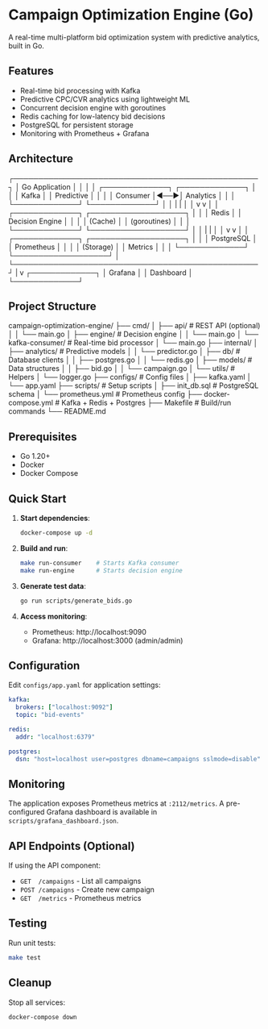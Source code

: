 
# Campaign Optimization Engine (Go)

A real-time multi-platform bid optimization system with predictive analytics, built in Go.

## Features

- Real-time bid processing with Kafka
- Predictive CPC/CVR analytics using lightweight ML
- Concurrent decision engine with goroutines
- Redis caching for low-latency bid decisions
- PostgreSQL for persistent storage
- Monitoring with Prometheus + Grafana

## Architecture
┌─────────────────────────────────────────────────┐
│ Go Application │
│ │
│ ┌─────────────┐ ┌─────────────┐ │
│ │ Kafka │ │ Predictive │ │
│ │ Consumer │◄──►│ Analytics │ │
│ └─────────────┘ └─────────────┘ │
│ | | │
│ v v │
│ ┌─────────────┐ ┌───────────────────┐ │
│ │ Redis │ │ Decision Engine │ │
│ │ (Cache) │ │ (goroutines) │ │
│ └─────────────┘ └───────────────────┘ │
│ | | │
│ v v │
│ ┌─────────────┐ ┌───────────────────┐ │
│ │ PostgreSQL │ │ Prometheus │ │
│ │ (Storage) │ │ Metrics │ │
│ └─────────────┘ └───────────────────┘ │
└─────────────────────────────────────────────────┘
|
v
┌─────────────┐
│ Grafana │
│ Dashboard │
└─────────────┘


## Project Structure
campaign-optimization-engine/
├── cmd/
│ ├── api/ # REST API (optional)
│ │ └── main.go
│ ├── engine/ # Decision engine
│ │ └── main.go
│ └── kafka-consumer/ # Real-time bid processor
│ └── main.go
├── internal/
│ ├── analytics/ # Predictive models
│ │ └── predictor.go
│ ├── db/ # Database clients
│ │ ├── postgres.go
│ │ └── redis.go
│ ├── models/ # Data structures
│ │ ├── bid.go
│ │ └── campaign.go
│ └── utils/ # Helpers
│ └── logger.go
├── configs/ # Config files
│ ├── kafka.yaml
│ └── app.yaml
├── scripts/ # Setup scripts
│ ├── init_db.sql # PostgreSQL schema
│ └── prometheus.yml # Prometheus config
├── docker-compose.yml # Kafka + Redis + Postgres
├── Makefile # Build/run commands
└── README.md


## Prerequisites

- Go 1.20+
- Docker
- Docker Compose

## Quick Start

1. **Start dependencies**:
   ```bash
   docker-compose up -d
   ```

2. **Build and run**:
   ```bash
   make run-consumer    # Starts Kafka consumer
   make run-engine      # Starts decision engine
   ```

3. **Generate test data**:
   ```bash
   go run scripts/generate_bids.go
   ```

4. **Access monitoring**:
   - Prometheus: http://localhost:9090
   - Grafana: http://localhost:3000 (admin/admin)

## Configuration
Edit `configs/app.yaml` for application settings:

```yaml
kafka:
  brokers: ["localhost:9092"]
  topic: "bid-events"

redis:
  addr: "localhost:6379"

postgres:
  dsn: "host=localhost user=postgres dbname=campaigns sslmode=disable"
```

## Monitoring
The application exposes Prometheus metrics at `:2112/metrics`. A pre-configured Grafana dashboard is available in `scripts/grafana_dashboard.json`.

## API Endpoints (Optional)
If using the API component:

- `GET  /campaigns`      - List all campaigns
- `POST /campaigns`      - Create new campaign
- `GET  /metrics`        - Prometheus metrics

## Testing
Run unit tests:

```bash
make test
```

## Cleanup
Stop all services:

```bash
docker-compose down
```
